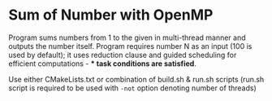 # Sum of Number with OpenMP

Program sums numbers from 1 to the given in multi-thread manner and outputs the number itself.
Program requires number N as an input (100 is used by default); it uses reduction clause
and guided scheduling for efficient computations - **\* task conditions are satisfied**.

Use either CMakeLists.txt or combination of build.sh & run.sh scripts
(run.sh script is required to be used with `-not` option denoting number of threads)
